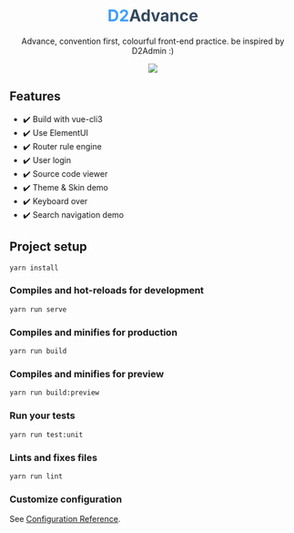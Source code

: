 <h1 align="center"><font color="#409eff">D2</font><font color="#35495e">Advance</font></h1>
<p align="center">Advance, convention first, colourful front-end practice. be inspired by D2Admin :)</p>
<p align="center">
  <img src="preview.png" />
</p>

## Features

- ✔️ Build with vue-cli3
- ✔️ Use ElementUI
- ✔️ Router rule engine
- ✔️ User login
- ✔️ Source code viewer
- ✔️ Theme & Skin demo
- ✔️ Keyboard over
- ✔️ Search navigation demo

## Project setup
```
yarn install
```

### Compiles and hot-reloads for development
```
yarn run serve
```

### Compiles and minifies for production
```
yarn run build
```

### Compiles and minifies for preview
```
yarn run build:preview
```

### Run your tests
```
yarn run test:unit
```

### Lints and fixes files
```
yarn run lint
```

### Customize configuration
See [Configuration Reference](https://cli.vuejs.org/config/).
